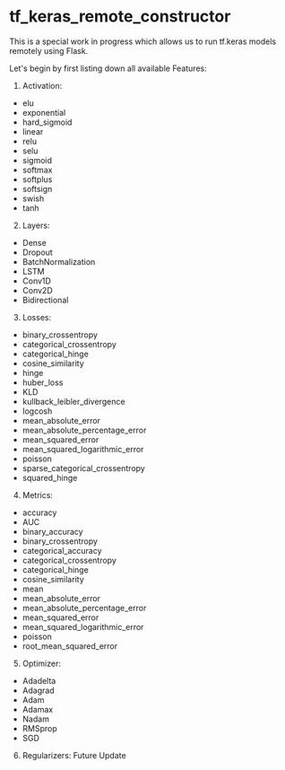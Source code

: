# tf_keras_remote_constructor
This is a special work in progress which allows us to run tf.keras models remotely using Flask.

Let's begin by first listing down all available Features:

1. Activation:
* elu
* exponential
* hard_sigmoid
* linear
* relu
* selu
* sigmoid
* softmax
* softplus
* softsign
* swish
* tanh

2. Layers:
* Dense
* Dropout
* BatchNormalization
* LSTM
* Conv1D
* Conv2D
* Bidirectional

3. Losses:
* binary_crossentropy
* categorical_crossentropy
* categorical_hinge
* cosine_similarity
* hinge
* huber_loss
* KLD
* kullback_leibler_divergence
* logcosh
* mean_absolute_error
* mean_absolute_percentage_error
* mean_squared_error
* mean_squared_logarithmic_error
* poisson
* sparse_categorical_crossentropy
* squared_hinge

4. Metrics:
* accuracy
* AUC
* binary_accuracy
* binary_crossentropy
* categorical_accuracy
* categorical_crossentropy
* categorical_hinge
* cosine_similarity
* mean
* mean_absolute_error
* mean_absolute_percentage_error
* mean_squared_error
* mean_squared_logarithmic_error
* poisson
* root_mean_squared_error

5. Optimizer:
* Adadelta
* Adagrad
* Adam
* Adamax
* Nadam
* RMSprop
* SGD

6. Regularizers: Future Update
